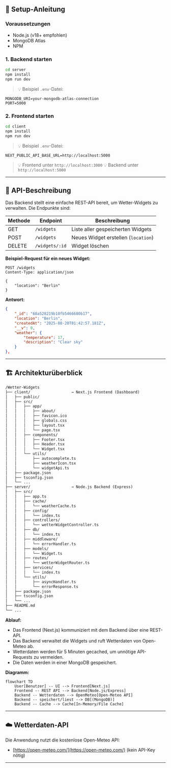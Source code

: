 ## 🚀 Setup-Anleitung

### Voraussetzungen

- Node.js (v18+ empfohlen)
- MongoDB Atlas
- NPM

### 1. Backend starten

```bash
cd server
npm install
npm run dev
```

> 💡 Beispiel `.env`-Datei:

```env
MONGODB_URI=your-mongodb-atlas-connection
PORT=5000
```

### 2. Frontend starten

```bash
cd client
npm install
npm run dev
```

> 💡 Beispiel `.env`-Datei:

```env
NEXT_PUBLIC_API_BASE_URL=http://localhost:5000
```

> 💡 Frontend unter `http://localhost:3000`
> 💡 Backend unter `http://localhost:5000`

---

## 🧾 API-Beschreibung

Das Backend stellt eine einfache REST-API bereit, um Wetter-Widgets zu verwalten. Die Endpunkte sind:

| Methode | Endpoint       | Beschreibung                        |
| ------- | -------------- | ----------------------------------- |
| GET     | `/widgets`     | Liste aller gespeicherten Widgets   |
| POST    | `/widgets`     | Neues Widget erstellen (`location`) |
| DELETE  | `/widgets/:id` | Widget löschen                      |

**Beispiel-Request für ein neues Widget:**

```http
POST /widgets
Content-Type: application/json

{
	"location": "Berlin"
}
```

**Antwort:**

```json
{
    "_id": "68a528219b10fb5466680b17",
    "location": "Berlin",
    "createdAt": "2025-08-20T01:42:57.181Z",
    "__v": 0,
    "weather": {
        "temperature": 17,
        "description": "Clear sky"
    }
},
```

---

## 🏗️ Architekturüberblick

```txt
/Wetter-Widgets
├── client/                  → Next.js Frontend (Dashboard)
│   ├── public/
│   ├── src/
│   │   ├── app/
│   │   │   ├── about/
│   │   │   ├── favicon.ico
│   │   │   ├── globals.css
│   │   │   ├── layout.tsx
│   │   │   └── page.tsx
│   │   ├── components/
│   │   │   ├── Footer.tsx
│   │   │   ├── Header.tsx
│   │   │   └── Widget.tsx
│   │   └── utils/
│   │       ├── autocomplete.ts
│   │       ├── weatherIcon.tsx
│   │       └── widgetApi.ts
│   ├── package.json
│   ├── tsconfig.json
│   └── ...
├── server/                  → Node.js Backend (Express)
│   ├── src/
│   │   ├── app.ts
│   │   ├── cache/
│   │   │   └── weatherCache.ts
│   │   ├── config/
│   │   │   └── index.ts
│   │   ├── controllers/
│   │   │   └── wetterWidgetController.ts
│   │   ├── db/
│   │   │   └── index.ts
│   │   ├── middleware/
│   │   │   └── errorHandler.ts
│   │   ├── models/
│   │   │   └── Widget.ts
│   │   ├── routes/
│   │   │   └── wetterWidgetRouter.ts
│   │   ├── services/
│   │   │   └── index.ts
│   │   └── utils/
│   │       ├── asyncHandler.ts
│   │       └── errorResponse.ts
│   ├── package.json
│   ├── tsconfig.json
│   └── ...
├── README.md
└── ...
```

**Ablauf:**

- Das Frontend (Next.js) kommuniziert mit dem Backend über eine REST-API.
- Das Backend verwaltet die Widgets und ruft Wetterdaten von Open-Meteo ab.
- Wetterdaten werden für 5 Minuten gecached, um unnötige API-Requests zu vermeiden.
- Die Daten werden in einer MongoDB gespeichert.

**Diagramm:**

```mermaid
flowchart TD
	User[Benutzer] -- UI --> Frontend[Next.js]
	Frontend -- REST API --> Backend[Node.js/Express]
	Backend -- Wetterdaten --> OpenMeteo[Open-Meteo API]
	Backend -- speichert/liest --> DB[(MongoDB)]
	Backend -- Cache --> Cache[In-Memory/File Cache]
```

---

## ☁️ Wetterdaten-API

Die Anwendung nutzt die kostenlose Open-Meteo API:

- [https://open-meteo.com/](https://open-meteo.com/) (kein API-Key nötig)

---
